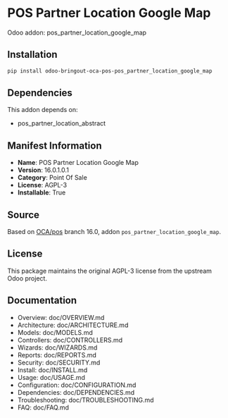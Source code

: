 # POS Partner Location Google Map

Odoo addon: pos_partner_location_google_map

## Installation

```bash
pip install odoo-bringout-oca-pos-pos_partner_location_google_map
```

## Dependencies

This addon depends on:
- pos_partner_location_abstract

## Manifest Information

- **Name**: POS Partner Location Google Map
- **Version**: 16.0.1.0.1
- **Category**: Point Of Sale
- **License**: AGPL-3
- **Installable**: True

## Source

Based on [OCA/pos](https://github.com/OCA/pos) branch 16.0, addon `pos_partner_location_google_map`.

## License

This package maintains the original AGPL-3 license from the upstream Odoo project.

## Documentation

- Overview: doc/OVERVIEW.md
- Architecture: doc/ARCHITECTURE.md
- Models: doc/MODELS.md
- Controllers: doc/CONTROLLERS.md
- Wizards: doc/WIZARDS.md
- Reports: doc/REPORTS.md
- Security: doc/SECURITY.md
- Install: doc/INSTALL.md
- Usage: doc/USAGE.md
- Configuration: doc/CONFIGURATION.md
- Dependencies: doc/DEPENDENCIES.md
- Troubleshooting: doc/TROUBLESHOOTING.md
- FAQ: doc/FAQ.md
